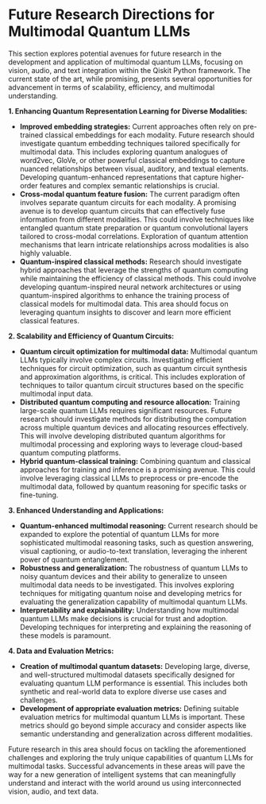# Future Research Directions for Multimodal Quantum LLMs

This section explores potential avenues for future research in the development and application of multimodal quantum LLMs, focusing on vision, audio, and text integration within the Qiskit Python framework.  The current state of the art, while promising, presents several opportunities for advancement in terms of scalability, efficiency, and multimodal understanding.

**1. Enhancing Quantum Representation Learning for Diverse Modalities:**

* **Improved embedding strategies:**  Current approaches often rely on pre-trained classical embeddings for each modality.  Future research should investigate quantum embedding techniques tailored specifically for multimodal data. This includes exploring quantum analogues of word2vec, GloVe, or other powerful classical embeddings to capture nuanced relationships between visual, auditory, and textual elements.  Developing quantum-enhanced representations that capture higher-order features and complex semantic relationships is crucial.
* **Cross-modal quantum feature fusion:** The current paradigm often involves separate quantum circuits for each modality.  A promising avenue is to develop quantum circuits that can effectively fuse information from different modalities. This could involve techniques like entangled quantum state preparation or quantum convolutional layers tailored to cross-modal correlations.  Exploration of quantum attention mechanisms that learn intricate relationships across modalities is also highly valuable.
* **Quantum-inspired classical methods:** Research should investigate hybrid approaches that leverage the strengths of quantum computing while maintaining the efficiency of classical methods.  This could involve developing quantum-inspired neural network architectures or using quantum-inspired algorithms to enhance the training process of classical models for multimodal data.  This area should focus on leveraging quantum insights to discover and learn more efficient classical features.

**2. Scalability and Efficiency of Quantum Circuits:**

* **Quantum circuit optimization for multimodal data:**  Multimodal quantum LLMs typically involve complex circuits. Investigating efficient techniques for circuit optimization, such as quantum circuit synthesis and approximation algorithms, is critical.  This includes exploration of techniques to tailor quantum circuit structures based on the specific multimodal input data.
* **Distributed quantum computing and resource allocation:**  Training large-scale quantum LLMs requires significant resources.  Future research should investigate methods for distributing the computation across multiple quantum devices and allocating resources effectively. This will involve developing distributed quantum algorithms for multimodal processing and exploring ways to leverage cloud-based quantum computing platforms.
* **Hybrid quantum-classical training:** Combining quantum and classical approaches for training and inference is a promising avenue. This could involve leveraging classical LLMs to preprocess or pre-encode the multimodal data, followed by quantum reasoning for specific tasks or fine-tuning.

**3. Enhanced Understanding and Applications:**

* **Quantum-enhanced multimodal reasoning:** Current research should be expanded to explore the potential of quantum LLMs for more sophisticated multimodal reasoning tasks, such as question answering, visual captioning, or audio-to-text translation, leveraging the inherent power of quantum entanglement.
* **Robustness and generalization:**  The robustness of quantum LLMs to noisy quantum devices and their ability to generalize to unseen multimodal data needs to be investigated.  This involves exploring techniques for mitigating quantum noise and developing metrics for evaluating the generalization capability of multimodal quantum LLMs.
* **Interpretability and explainability:**  Understanding how multimodal quantum LLMs make decisions is crucial for trust and adoption. Developing techniques for interpreting and explaining the reasoning of these models is paramount.


**4. Data and Evaluation Metrics:**

* **Creation of multimodal quantum datasets:**  Developing large, diverse, and well-structured multimodal datasets specifically designed for evaluating quantum LLM performance is essential. This includes both synthetic and real-world data to explore diverse use cases and challenges.
* **Development of appropriate evaluation metrics:**  Defining suitable evaluation metrics for multimodal quantum LLMs is important. These metrics should go beyond simple accuracy and consider aspects like semantic understanding and generalization across different modalities.


Future research in this area should focus on tackling the aforementioned challenges and exploring the truly unique capabilities of quantum LLMs for multimodal tasks.  Successful advancements in these areas will pave the way for a new generation of intelligent systems that can meaningfully understand and interact with the world around us using interconnected vision, audio, and text data.


<a id='chapter-6-subchapter-6'></a>
